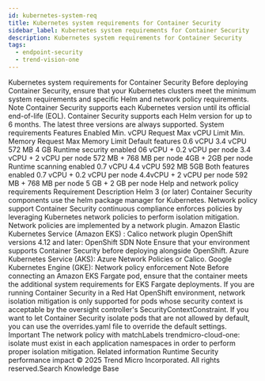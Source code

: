 ```yaml
---
id: kubernetes-system-req
title: Kubernetes system requirements for Container Security
sidebar_label: Kubernetes system requirements for Container Security
description: Kubernetes system requirements for Container Security
tags:
  - endpoint-security
  - trend-vision-one
---
```


 Kubernetes system requirements for Container Security Before deploying Container Security, ensure that your Kubernetes clusters meet the minimum system requirements and specific Helm and network policy requirements. Note Container Security supports each Kubernetes version until its official end-of-life (EOL). Container Security supports each Helm version for up to 6 months. The latest three versions are always supported. System requirements Features Enabled Min. vCPU Request Max vCPU Limit Min. Memory Request Max Memory Limit Default features 0.6 vCPU 3.4 vCPU 572 MB 4 GB Runtime security enabled 06 vCPU + 0.2 vCPU per node 3.4 vCPU + 2 vCPU per node 572 MB + 768 MB per node 4GB + 2GB per node Runtime scanning enabled 0.7 vCPU 4.4 vCPU 592 MB 5GB Both features enabled 0.7 vCPU + 0.2 vCPU per node 4.4vCPU + 2 vCPU per node 592 MB + 768 MB per node 5 GB + 2 GB per node Help and network policy requirements Requirement Description Helm 3 (or later) Container Security components use the helm package manager for Kubernetes. Network policy support Container Security continuous compliance enforces policies by leveraging Kubernetes network policies to perform isolation mitigation. Network policies are implemented by a network plugin. Amazon Elastic Kubernetes Service (Amazon EKS) : Calico network plugin OpenShift versions 4.12 and later: OpenShift SDN Note Ensure that your environment supports Container Security before deploying alongside OpenShift. Azure Kubernetes Service (AKS): Azure Network Policies or Calico. Google Kubernetes Engine (GKE): Network policy enforcement Note Before connecting an Amazon EKS Fargate pod, ensure that the container meets the additional system requirements for EKS Fargate deployments. If you are running Container Security in a Red Hat OpenShift environment, network isolation mitigation is only supported for pods whose security context is acceptable by the oversight controller's SecurityContextConstraint. If you want to let Container Security isolate pods that are not allowed by default, you can use the overrides.yaml file to override the default settings. Important The network policy with matchLabels trendmicro-cloud-one: isolate must exist in each application namespaces in order to perform proper isolation mitigation. Related information Runtime Security performance impact © 2025 Trend Micro Incorporated. All rights reserved.Search Knowledge Base